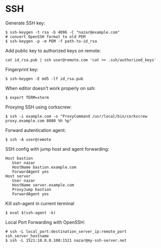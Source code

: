 SSH
===

Generate SSH key:

	$ ssh-keygen -t rsa -b 4096 -C "nazar@example.com"
	# convert OpenSSH format to old PEM
	$ ssh-keygen -p -m PEM -f path-to-id_rsa	

Add public key to authorized keys on remote:

	cat id_rsa.pub | ssh user@remote.com 'cat >> .ssh/authorized_keys'
	
Fingerprint key:

    $ ssh-keygen -E md5 -lf id_rsa.pub
	
When editor doesn't work properly on ssh:

    $ export TERM=xterm
	
Proxying SSH using corkscrew:

	$ ssh -i example.com -o "ProxyCommand /usr/local/bin/corkscrew proxy.example.com 8080 %h %p"
	
Forward autentication agent:

	$ ssh -A user@remote
	
SSH config with jump host and agent forwarding:

    Host bastion
       User nazar
       HostName bastion.example.com
       ForwardAgent yes
    Host server
       User nazar
       HostName server.example.com
       ProxyJump bastion
       ForwardAgent yes
       
Kill ssh-agent in current terminal

    $ eval $(ssh-agent -k)

Local Port Forwarding with OpenSSH:

    # ssh -L local_port:destination_server_ip:remote_port ssh_server_hostname
    $ ssh -L 1521:10.0.0.100:1521 nazar@my-ssh-server.net
